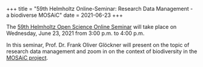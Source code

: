 +++
title = "59th Helmholtz Online-Seminar: Research Data Management - a biodiverse MOSAiC"
date = 2021-06-23
+++

The [59th Helmholtz Open Science Online Seminar](https://os.helmholtz.de/de/bewusstsein-schaerfen/veranstaltungen/helmholtz-open-science-online-seminare/59-online-seminar/) will take place on Wednesday, June 23, 2021 from 3:00 p.m. to 4:00 p.m.

In this seminar, Prof. Dr. Frank Oliver Glöckner will present on the topic of research data management and zoom in on the context of biodiversity in the [MOSAiC project](https://mosaic-expedition.org/).
